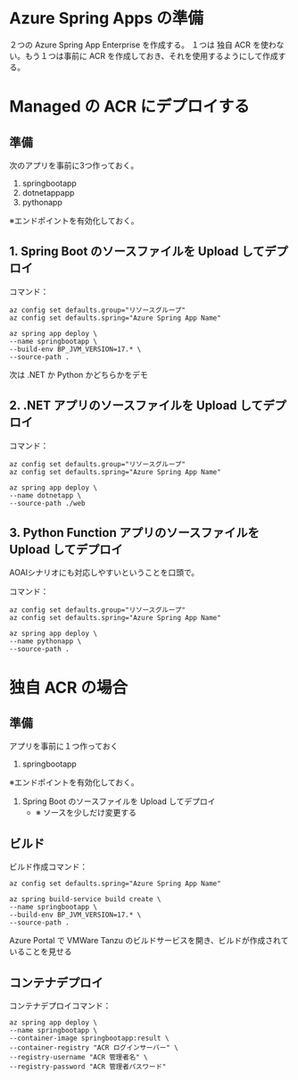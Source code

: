 # Azure Spring Apps の準備

２つの Azure Spring App Enterprise を作成する。
１つは 独自 ACR を使わない。もう１つは事前に ACR を作成しておき、それを使用するようにして作成する。

# Managed の ACR にデプロイする

## 準備

次のアプリを事前に3つ作っておく。

1. springbootapp
2. dotnetappapp
3. pythonapp

※エンドポイントを有効化しておく。

## 1. Spring Boot のソースファイルを Upload してデプロイ

コマンド：

```zsh:zsh
az config set defaults.group="リソースグループ"
az config set defaults.spring="Azure Spring App Name"

az spring app deploy \
--name springbootapp \
--build-env BP_JVM_VERSION=17.* \
--source-path . 
```

次は .NET か Python かどちらかをデモ

## 2. .NET アプリのソースファイルを Upload してデプロイ

コマンド：

```zsh:zsh
az config set defaults.group="リソースグループ"
az config set defaults.spring="Azure Spring App Name"

az spring app deploy \
--name dotnetapp \
--source-path ./web
```

## 3. Python Function アプリのソースファイルを Upload してデプロイ

AOAIシナリオにも対応しやすいということを口頭で。

コマンド：

```zsh:zsh
az config set defaults.group="リソースグループ"
az config set defaults.spring="Azure Spring App Name"

az spring app deploy \
--name pythonapp \
--source-path .
```

# 独自 ACR の場合

## 準備

アプリを事前に１つ作っておく

1. springbootapp

※エンドポイントを有効化しておく。

1. Spring Boot のソースファイルを Upload してデプロイ
    - ※ ソースを少しだけ変更する

## ビルド

ビルド作成コマンド：

```zsh:zsh
az config set defaults.spring="Azure Spring App Name"

az spring build-service build create \
--name springbootapp \
--build-env BP_JVM_VERSION=17.* \
--source-path .
```

Azure Portal で VMWare Tanzu のビルドサービスを開き、ビルドが作成されていることを見せる

## コンテナデプロイ

コンテナデプロイコマンド：

```zsh:zsh
az spring app deploy \
--name springbootapp \
--container-image springbootapp:result \
--container-registry "ACR ログインサーバー" \
--registry-username "ACR 管理者名" \
--registry-password "ACR 管理者パスワード"
```
